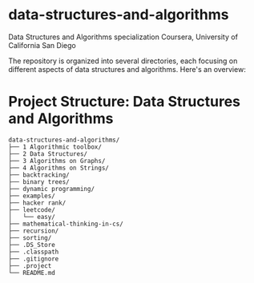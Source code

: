 # data-structures-and-algorithms
Data Structures and Algorithms specialization Coursera, University of California San Diego

The repository is organized into several directories, each focusing on different aspects of data structures and algorithms. Here's an overview:​


# Project Structure: Data Structures and Algorithms

```plaintext
data-structures-and-algorithms/
├── 1 Algorithmic toolbox/
├── 2 Data Structures/
├── 3 Algorithms on Graphs/
├── 4 Algorithms on Strings/
├── backtracking/
├── binary trees/
├── dynamic programming/
├── examples/
├── hacker rank/
├── leetcode/
│   └── easy/
├── mathematical-thinking-in-cs/
├── recursion/
├── sorting/
├── .DS_Store
├── .classpath
├── .gitignore
├── .project
└── README.md

